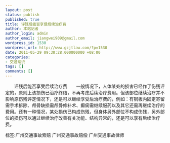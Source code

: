 ```yaml
---
layout: post
status: publish
published: true
title: 评残后能否享受后续治疗费
author: 本站记者
author_login: admin
author_email: jiangwei909@gmail.com
wordpress_id: 1530
wordpress_url: http://www.gzjtlaw.com/?p=1530
date: 2011-05-29 09:30:28.000000000 +08:00
categories:
- 交通常识
tags: []
comments: []
---
```

　　评残后能否享受后续治疗费　　一般情况下，人体某处的损害已经作了伤残评定的，原则上该损伤已治疗终结，不再考虑后续治疗费用。但该部位继续治疗并不影响原伤残评定情况下，还是可以继续享受后治疗费的，例如：有钢板内固定寄留需手术拆除、颅骨缺损需颅骨修补术、癫痫需继续服药以及其它还需再继续治疗的费用。还有一种情况，某处损伤已构成伤残，但身体另外部位不构成伤残，另外部位的损伤可以通过继续治疗改善有关功能、结构异常的，还是可以享有后续治疗费。标签:广州交通事故索赔 广州交通事故赔偿 广州交通事故律师
